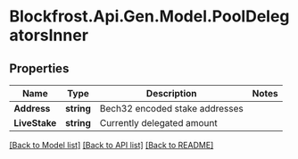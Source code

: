 # Blockfrost.Api.Gen.Model.PoolDelegatorsInner
## Properties

Name | Type | Description | Notes
------------ | ------------- | ------------- | -------------
**Address** | **string** | Bech32 encoded stake addresses | 
**LiveStake** | **string** | Currently delegated amount | 

[[Back to Model list]](../README.md#documentation-for-models) [[Back to API list]](../README.md#documentation-for-api-endpoints) [[Back to README]](../README.md)

